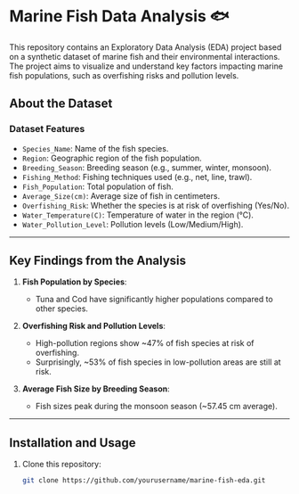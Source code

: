 # Marine Fish Data Analysis 🐟

This repository contains an Exploratory Data Analysis (EDA) project based on a synthetic dataset of marine fish and their environmental interactions. The project aims to visualize and understand key factors impacting marine fish populations, such as overfishing risks and pollution levels.

## About the Dataset

### **Dataset Features**
- `Species_Name`: Name of the fish species.
- `Region`: Geographic region of the fish population.
- `Breeding_Season`: Breeding season (e.g., summer, winter, monsoon).
- `Fishing_Method`: Fishing techniques used (e.g., net, line, trawl).
- `Fish_Population`: Total population of fish.
- `Average_Size(cm)`: Average size of fish in centimeters.
- `Overfishing_Risk`: Whether the species is at risk of overfishing (Yes/No).
- `Water_Temperature(C)`: Temperature of water in the region (°C).
- `Water_Pollution_Level`: Pollution levels (Low/Medium/High).

---

## Key Findings from the Analysis

1. **Fish Population by Species**:
   - Tuna and Cod have significantly higher populations compared to other species.

2. **Overfishing Risk and Pollution Levels**:
   - High-pollution regions show ~47% of fish species at risk of overfishing.
   - Surprisingly, ~53% of fish species in low-pollution areas are still at risk.

3. **Average Fish Size by Breeding Season**:
   - Fish sizes peak during the monsoon season (~57.45 cm average).

---

## Installation and Usage

1. Clone this repository:
   ```bash
   git clone https://github.com/yourusername/marine-fish-eda.git
